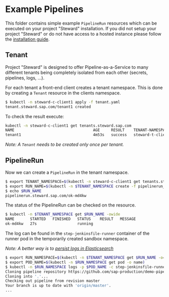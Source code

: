 # Example Pipelines

This folder contains simple example `PipelineRun` resources which can be executed on your project "Steward" installation.
If you did not setup your project "Steward" or do not have access to a hosted instance please follow the [installation guide](../install/README.md).

## Tenant

Project "Steward" is designed to offer Pipeline-as-a-Service to many different tenants being completely isolated from each other (secrets, pipelines, logs, ...).

For each tenant a front-end client creates a tenant namespace. This is done by creating a `Tenant` resource in the clients namespace.

```sh
$ kubectl -n steward-c-client1 apply -f tenant.yaml
tenant.steward.sap.com/tenant1 created
```

To check the result execute:

```sh
kubectl -n steward-c-client1 get tenants.steward.sap.com
NAME                                   AGE     RESULT    TENANT-NAMESPACE
tenant1                                4m53s   success   steward-t-client1-tenant1-ga2xfm

```

*Note: A `Tenant` needs to be created only once per tenant.*

## PipelineRun

Now we can create a `PipelineRun` in the tenant namespace.

```sh
$ export TENANT_NAMESPACE=$(kubectl -n steward-c-client1 get tenants.steward.sap.com tenant1 -o=jsonpath={.status.tenantNamespaceName})
$ export RUN_NAME=$(kubectl -n $TENANT_NAMESPACE create -f pipelinerun_ok.yaml -o=name)
$ echo $RUN_NAME
pipelinerun.steward.sap.com/ok-md4kw
```

The status of the PipelineRun can be checked on the resource.

```sh
$ kubectl -n $TENANT_NAMESPACE get $RUN_NAME -owide
NAME       STARTED   FINISHED   STATUS    RESULT   MESSAGE
ok-md4kw   27s                  running            
```

The log can be found in the `step-jenkinsfile-runner` container of the runner pod in the temporarily created sandbox namespace.

*Note: A better way is to [persist logs in Elasticsearch](../pipeline-logs-elasticsearch/README.md)*

```sh
$ export RUN_NAMESPACE=$(kubectl -n $TENANT_NAMESPACE get $RUN_NAME -o=jsonpath={.status.namespace})
$ export POD_NAME=$(kubectl -n $RUN_NAMESPACE get pod -o name)
$ kubectl -n $RUN_NAMESPACE logs -p $POD_NAME -c step-jenkinsfile-runner 
Cloning pipeline repository https://github.com/sap-production/demo-pipelines
Cloning into '.'...
Checking out pipeline from revision master
Your branch is up to date with 'origin/master'.
...
```
